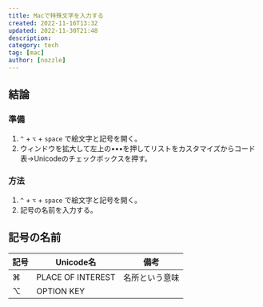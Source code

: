 ```yaml
---
title: Macで特殊文字を入力する
created: 2022-11-16T13:32
updated: 2022-11-30T21:48
description: 
category: tech
tag: [mac]
author: [nozzle]
---
```

## 結論
### 準備
1. `^` + `⌥` + `space` で絵文字と記号を開く。
2. ウィンドウを拡大して左上の•••を押してリストをカスタマイズからコード表->Unicodeのチェックボックスを押す。

### 方法
1. `^` + `⌥` + `space` で絵文字と記号を開く。
1. 記号の名前を入力する。


## 記号の名前
| 記号 | Unicode名         | 備考           |
| ---- | ----------------- | -------------- |
| ⌘    | PLACE OF INTEREST | 名所という意味 |
| ⌥    | OPTION KEY        |                |
